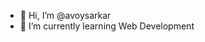 - 👋 Hi, I’m @avoysarkar
- 🌱 I’m currently learning Web Development

<!---
avoysarkar/avoysarkar is a ✨ special ✨ repository because its `README.md` (this file) appears on your GitHub profile.
You can click the Preview link to take a look at your changes.
--->
